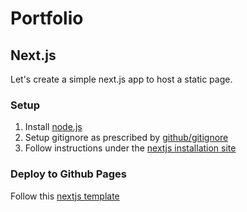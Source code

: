 # Portfolio

## Next.js

Let's create a simple next.js app to host a static page.

### Setup

1. Install [node.js](https://nodejs.org/en)
2. Setup gitignore as prescribed by [github/gitignore](https://github.com/github/gitignore/blob/main/Node.gitignore)
3. Follow instructions under the [nextjs installation site](https://nextjs.org/docs/app/getting-started/installation)

### Deploy to Github Pages

Follow this [nextjs template](https://github.com/nextjs/deploy-github-pages/tree/main)
